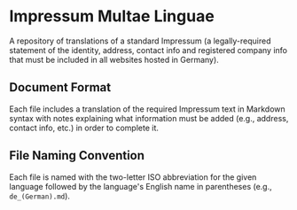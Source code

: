 # Impressum Multae Linguae

A repository of translations of a standard Impressum (a legally-required statement of the identity, address, contact info and registered company info that must be included in all websites hosted in Germany).

## Document Format
Each file includes a translation of the required Impressum text in Markdown syntax with notes explaining what information must be added (e.g., address, contact info, etc.) in order to complete it.

## File Naming Convention
Each file is named with the two-letter ISO abbreviation for the given language followed by the language's English name in parentheses (e.g., `de_(German).md`).
